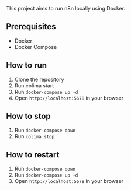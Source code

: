 This project aims to run n8n locally using Docker.

## Prerequisites

- Docker
- Docker Compose

## How to run

1. Clone the repository
2. Run colima start
3. Run `docker-compose up -d`
4. Open `http://localhost:5678` in your browser

## How to stop

1. Run `docker-compose down`
2. Run `colima stop`

## How to restart

1. Run `docker-compose down`
2. Run `docker-compose up -d`
3. Open `http://localhost:5678` in your browser



